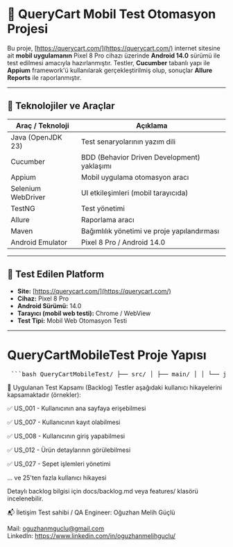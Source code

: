 # 📱 QueryCart Mobil Test Otomasyon Projesi

Bu proje, [https://querycart.com/](https://querycart.com/) internet sitesine ait **mobil uygulamanın** Pixel 8 Pro cihazı üzerinde **Android 14.0** sürümü ile test edilmesi amacıyla hazırlanmıştır. Testler, **Cucumber** tabanlı yapı ile **Appium** framework'ü kullanılarak gerçekleştirilmiş olup, sonuçlar **Allure Reports** ile raporlanmıştır.

---

## 🚀 Teknolojiler ve Araçlar

| Araç / Teknoloji       | Açıklama                              |
|------------------------|----------------------------------------|
| Java (OpenJDK 23)      | Test senaryolarının yazım dili         |
| Cucumber               | BDD (Behavior Driven Development) yaklaşımı |
| Appium                 | Mobil uygulama otomasyon aracı         |
| Selenium WebDriver     | UI etkileşimleri (mobil tarayıcıda)    |
| TestNG                 | Test yönetimi                          |
| Allure                 | Raporlama aracı                        |
| Maven                  | Bağımlılık yönetimi ve proje yapılandırması |
| Android Emulator       | Pixel 8 Pro / Android 14.0             |

---

## 📱 Test Edilen Platform

- **Site:** [https://querycart.com/](https://querycart.com/)
- **Cihaz:** Pixel 8 Pro
- **Android Sürümü:** 14.0
- **Tarayıcı (mobil web testi):** Chrome / WebView
- **Test Tipi:** Mobil Web Otomasyon Testi

---

# QueryCartMobileTest Proje Yapısı


<pre> ```bash QueryCartMobileTest/ ├── src/ │ ├── main/ │ │ └── java/ │ │ ├── config/ → Yapılandırma dosyaları │ │ ├── drivers/ → WebDriver yöneticileri │ │ ├── pagesApp/ → Mobil uygulama sayfa nesneleri │ │ ├── pagesBrowser/ → Tarayıcı tabanlı test sayfaları │ │ └── utilities/ → Driver, ConfigReader vb. yardımcı sınıflar │ ├── test/ │ │ └── java/ │ │ ├── stepdefinitions/ → Cucumber adım tanımları │ │ └── runners/ → TestNG ve Cucumber runner'ları ├── resources/ │ ├── features/ → .feature dosyaları (senaryolar) │ └── config.properties → Test yapılandırmaları ├── pom.xml → Maven bağımlılık dosyası ├── testng.xml → Alternatif test konfigürasyonu ├── logs/ → Test günlük kayıtları (.log dosyaları) ├── README.md → Proje hakkında açıklamalar ve kullanım rehberi └── driversBrowser/ → Tarayıcı sürücüleri (örn. chromedriver.exe) ``` </pre>



🧭 Uygulanan Test Kapsamı (Backlog)
Testler aşağıdaki kullanıcı hikayelerini kapsamaktadır (örnekler):

✅ US_001 - Kullanıcının ana sayfaya erişebilmesi

✅ US_007 - Kullanıcının kayıt olabilmesi

✅ US_008 - Kullanıcının giriş yapabilmesi

✅ US_012 - Ürün detaylarının görülebilmesi

✅ US_027 - Sepet işlemleri yönetimi

… ve 25'ten fazla kullanıcı hikayesi

Detaylı backlog bilgisi için docs/backlog.md veya features/ klasörü incelenebilir.

📬 İletişim
Test sahibi / QA Engineer: Oğuzhan Melih Güçlü

Mail: oguzhanmguclu@gmail.com  
LinkedIn: https://www.linkedin.com/in/oguzhanmelihguclu/
